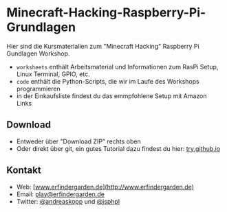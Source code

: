 # Minecraft-Hacking-Raspberry-Pi-Grundlagen

Hier sind die Kursmaterialien zum "Minecraft Hacking" Raspberry Pi Gundlagen Workshop.

* `worksheets` enthält Arbeitsmaterial und Informationen zum RasPi Setup, Linux Terminal, GPIO, etc.
* `code` enthält die Python-Scripts, die wir im Laufe des Workshops programmieren
* in der Einkaufsliste findest du das emmpfohlene Setup mit Amazon Links


## Download

* Entweder über "Download ZIP" rechts oben
* Oder direkt über git, ein gutes Tutorial dazu findest du hier: [try.github.io](https://try.github.io)


## Kontakt

* Web: [www.erfindergarden.de](http://www.erfindergarden.de)
* Email: [play@erfindergarden.de](mailto:play@erfindergarden.de)
* Twitter: [@andreaskopp](https://twitter.com/andreaskopp) und [@jsphpl](https://twitter.com/jsphpl)